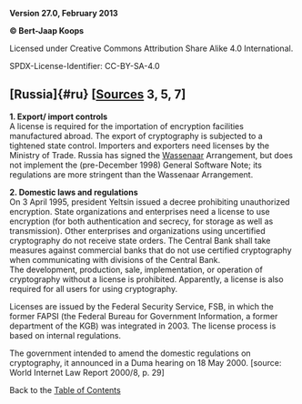 **Version 27.0, February 2013**

**© Bert-Jaap Koops**

Licensed under Creative Commons Attribution Share Alike 4.0 International.

SPDX-License-Identifier: CC-BY-SA-4.0

## [Russia]{#ru} \[[Sources](cls-srce.htm) 3, 5, 7\]

**1. Export/ import controls**\
A license is required for the importation of encryption facilities
manufactured abroad. The export of cryptography is subjected to a
tightened state control. Importers and exporters need licenses by the
Ministry of Trade. Russia has signed the [Wassenaar](#Wassenaar)
Arrangement, but does not implement the (pre-December 1998) General
Software Note; its regulations are more stringent than the Wassenaar
Arrangement.

**2. Domestic laws and regulations**\
On 3 April 1995, president Yeltsin issued a decree prohibiting
unauthorized encryption. State organizations and enterprises need a
license to use encryption (for both authentication and secrecy, for
storage as well as transmission). Other enterprises and organizations
using uncertified cryptography do not receive state orders. The Central
Bank shall take measures against commercial banks that do not use
certified cryptography when communicating with divisions of the Central
Bank.\
The development, production, sale, implementation, or operation of
cryptography without a license is prohibited. Apparently, a license is
also required for all users for using cryptography.

Licenses are issued by the Federal Security Service, FSB, in which the
former FAPSI (the Federal Bureau for Government Information, a former
department of the KGB) was integrated in 2003. The license process is
based on internal regulations.

The government intended to amend the domestic regulations on
cryptography, it announced in a Duma hearing on 18 May 2000. \[source:
World Internet Law Report 2000/8, p. 29\]

Back to the [Table of Contents](index.html#toc)
